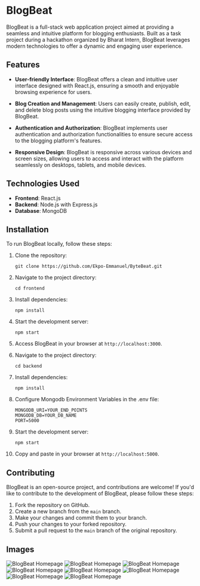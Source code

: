 # BlogBeat

BlogBeat is a full-stack web application project aimed at providing a seamless and intuitive platform for blogging enthusiasts. Built as a task project during a hackathon organized by Bharat Intern, BlogBeat leverages modern technologies to offer a dynamic and engaging user experience.


## Features

- **User-friendly Interface**: BlogBeat offers a clean and intuitive user interface designed with React.js, ensuring a smooth and enjoyable browsing experience for users.

- **Blog Creation and Management**: Users can easily create, publish, edit, and delete blog posts using the intuitive blogging interface provided by BlogBeat.

- **Authentication and Authorization**: BlogBeat implements user authentication and authorization functionalities to ensure secure access to the blogging platform's features.

- **Responsive Design**: BlogBeat is responsive across various devices and screen sizes, allowing users to access and interact with the platform seamlessly on desktops, tablets, and mobile devices.

## Technologies Used

- **Frontend**: React.js
- **Backend**: Node.js with Express.js
- **Database**: MongoDB

## Installation

To run BlogBeat locally, follow these steps:

1. Clone the repository:
   ```
   git clone https://github.com/Ekpo-Emmanuel/ByteBeat.git
   ```

2. Navigate to the project directory:
   ```
   cd frontend
   ```

3. Install dependencies:
   ```
   npm install
   ```

4. Start the development server:
   ```
   npm start
   ```

5. Access BlogBeat in your browser at `http://localhost:3000`.


6. Navigate to the project directory:
   ```
   cd backend
   ```

7. Install dependencies:
   ```
   npm install
   ```

8. Configure Mongodb Environment Variables in the .env file:
   ```
   MONGODB_URI=YOUR_END_POINTS
   MONGODB_DB=YOUR_DB_NAME
   PORT=5000
   ```

9. Start the development server:
   ```
   npm start
   ```

10. Copy and paste in your browser at `http://localhost:5000`.

## Contributing

BlogBeat is an open-source project, and contributions are welcome! If you'd like to contribute to the development of BlogBeat, please follow these steps:

1. Fork the repository on GitHub.
2. Create a new branch from the `main` branch.
3. Make your changes and commit them to your branch.
4. Push your changes to your forked repository.
5. Submit a pull request to the `main` branch of the original repository.

## Images

![BlogBeat Homepage](/frontend/public/assets/images/display_images/1.png)
![BlogBeat Homepage](/frontend/public/assets/images/display_images/11.png)
![BlogBeat Homepage](/frontend/public/assets/images/display_images/3.png)
![BlogBeat Homepage](/frontend/public/assets/images/display_images/2.png)
![BlogBeat Homepage](/frontend/public/assets/images/display_images/4.png)
![BlogBeat Homepage](/frontend/public/assets/images/display_images/22.png)
![BlogBeat Homepage](/frontend/public/assets/images/display_images/5.png)
![BlogBeat Homepage](/frontend/public/assets/images/display_images/6.png)


